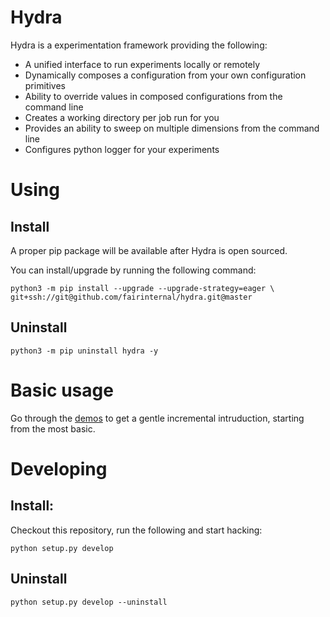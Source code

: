 # Hydra
Hydra is a experimentation framework providing the following:
 * A unified interface to run experiments locally or remotely
 * Dynamically composes a configuration from your own configuration primitives
 * Ability to override values in composed configurations from the command line
 * Creates a working directory per job run for you
 * Provides an ability to sweep on multiple dimensions from the command line
 * Configures python logger for your experiments

# Using
## Install
A proper pip package will be available after Hydra is open sourced.

You can install/upgrade by running the following command:
```
python3 -m pip install --upgrade --upgrade-strategy=eager \
git+ssh://git@github.com/fairinternal/hydra.git@master
```

## Uninstall
```
python3 -m pip uninstall hydra -y
```

# Basic usage
Go through the [demos](demos/README.md) to get a gentle incremental intruduction, starting from the most basic.


# Developing
## Install:
Checkout this repository, run the following and start hacking:
```
python setup.py develop
```

## Uninstall
```
python setup.py develop --uninstall
```
